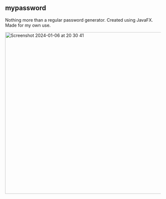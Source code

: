 ## mypassword 

Nothing more than a regular password generator. Created using JavaFX. Made for my own use.

<img width="525" alt="Screenshot 2024-01-06 at 20 30 41" src="https://github.com/nullrawr/mypassword/assets/155365804/31188e0d-8845-45f3-add7-8fa4b445e13a">
